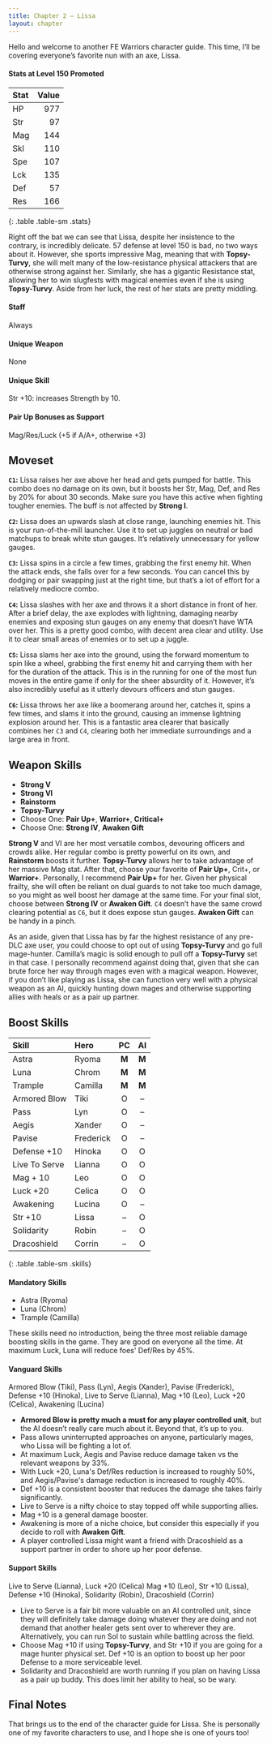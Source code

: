 ```yaml
---
title: Chapter 2 — Lissa
layout: chapter
---
```


Hello and welcome to another FE Warriors character guide. This time, I’ll be covering everyone’s favorite nun with an axe, Lissa.

#### Stats at Level 150 Promoted

| Stat | Value |
| :--- | ----: |
| HP   |   977 |
| Str  |    97 |
| Mag  |   144 |
| Skl  |   110 |
| Spe  |   107 |
| Lck  |   135 |
| Def  |    57 |
| Res  |   166 |
{: .table .table-sm .stats}

Right off the bat we can see that Lissa, despite her insistence to the contrary, is incredibly delicate. 57 defense at level 150 is bad, no two ways about it. However, she sports impressive Mag, meaning that with **Topsy-Turvy**, she will melt many of the low-resistance physical attackers that are otherwise strong against her.  Similarly, she has a gigantic Resistance stat, allowing her to win slugfests with magical enemies even if she is using **Topsy-Turvy**. Aside from her luck, the rest of her stats are pretty middling.

#### Staff

Always

#### Unique Weapon

None

#### Unique Skill

Str +10: increases Strength by 10.

#### Pair Up Bonuses as Support

Mag/Res/Luck (+5 if A/A+, otherwise +3)

## Moveset

**`C1`:** Lissa raises her axe above her head and gets pumped for battle. This combo does no damage on its own, but it boosts her Str, Mag, Def, and Res by 20% for about 30 seconds. Make sure you have this active when fighting tougher enemies. The buff is not affected by **Strong I**.

**`C2`:** Lissa does an upwards slash at close range, launching enemies hit. This is your run-of-the-mill launcher. Use it to set up juggles on neutral or bad matchups to break white stun gauges. It’s relatively unnecessary for yellow gauges.

**`C3`:** Lissa spins in a circle a few times, grabbing the first enemy hit. When the attack ends, she falls over for a few seconds. You can cancel this by dodging or pair swapping just at the right time, but that’s a lot of effort for a relatively mediocre combo.

**`C4`:** Lissa slashes with her axe and throws it a short distance in front of her. After a brief delay, the axe explodes with lightning, damaging nearby enemies and exposing stun gauges on any enemy that doesn’t have WTA over her. This is a pretty good combo, with decent area clear and utility. Use it to clear small areas of enemies or to set up a juggle.

**`C5`:** Lissa slams her axe into the ground, using the forward momentum to spin like a wheel, grabbing the first enemy hit and carrying them with her for the duration of the attack. This is in the running for one of the most fun moves in the entire game if only for the sheer absurdity of it. However, it’s also incredibly useful as it utterly devours officers and stun gauges.

**`C6`:** Lissa throws her axe like a boomerang around her, catches it, spins a few times, and slams it into the ground, causing an immense lightning explosion around her. This is a fantastic area clearer that basically combines her `C3` and `C4`, clearing both her immediate surroundings and a large area in front.

## Weapon Skills

- **Strong V**
- **Strong VI**
- **Rainstorm**
- **Topsy-Turvy**
- Choose One: **Pair Up+**, **Warrior+**, **Critical+**
- Choose One: **Strong IV**, **Awaken Gift**

**Strong V** and VI are her most versatile combos, devouring officers and crowds alike. Her regular combo is pretty powerful on its own, and **Rainstorm** boosts it further. **Topsy-Turvy** allows her to take advantage of her massive Mag stat. After that, choose your favorite of **Pair Up+**, Crit+, or **Warrior+**. Personally, I recommend **Pair Up+** for her. Given her physical frailty, she will often be reliant on dual guards to not take too much damage, so you might as well boost her damage at the same time. For your final slot, choose between **Strong IV** or **Awaken Gift**. `C4` doesn’t have the same crowd clearing potential as `C6`, but it does expose stun gauges. **Awaken Gift** can be handy in a pinch.

As an aside, given that Lissa has by far the highest resistance of any pre-DLC axe user, you could choose to opt out of using **Topsy-Turvy** and go full mage-hunter. Camilla’s magic is solid enough to pull off a **Topsy-Turvy** set in that case. I personally recommend against doing that, given that she can brute force her way through mages even with a magical weapon. However, if you don’t like playing as Lissa, she can function very well with a physical weapon as an AI, quickly hunting down mages and otherwise supporting allies with heals or as a pair up partner.

## Boost Skills

| Skill         | Hero        |  PC   |  AI   |
| :------------ | :---------- | :---: | :---: |
| Astra         | Ryoma       | **M** | **M** |
| Luna          | Chrom       | **M** | **M** |
| Trample       | Camilla     | **M** | **M** |
| Armored Blow  | Tiki        |   O   |   –   |
| Pass          | Lyn         |   O   |   –   |
| Aegis         | Xander      |   O   |   –   |
| Pavise        | Frederick   |   O   |   –   |
| Defense +10   | Hinoka      |   O   |   O   |
| Live To Serve | Lianna      |   O   |   O   |
| Mag + 10      | Leo         |   O   |   O   |
| Luck +20      | Celica      |   O   |   O   |
| Awakening     | Lucina      |   O   |   –   |
| Str +10       | Lissa       |   –   |   O   |
| Solidarity    | Robin       |   –   |   O   |
| Dracoshield   | Corrin      |   –   |   O   |
{: .table .table-sm .skills}

#### Mandatory Skills

- Astra (Ryoma)
- Luna (Chrom)
- Trample (Camilla)

These skills need no introduction, being the three most reliable damage boosting skills in the game. They are good on everyone all the time. At maximum Luck, Luna will reduce foes' Def/Res by 45%.

#### Vanguard Skills

Armored Blow (Tiki), Pass (Lyn), Aegis (Xander), Pavise (Frederick), Defense +10 (Hinoka), Live to Serve (Lianna), Mag +10 (Leo), Luck +20 (Celica), Awakening (Lucina)

- **Armored Blow is pretty much a must for any player controlled unit**, but the AI doesn’t really care much about it. Beyond that, it’s up to you.
- Pass allows uninterrupted approaches on anyone, particularly mages, who Lissa will be fighting a lot of.
- At maximum Luck, Aegis and Pavise reduce damage taken vs the relevant weapons by 33%.
- With Luck +20, Luna's Def/Res reduction is increased to roughly 50%, and Aegis/Pavise's damage reduction is increased to roughly 40%.
- Def +10 is a consistent booster that reduces the damage she takes fairly significantly.
- Live to Serve is a nifty choice to stay topped off while supporting allies.
- Mag +10 is a general damage booster.
- Awakening is more of a niche choice, but consider this especially if you decide to roll with **Awaken Gift**.
- A player controlled Lissa might want a friend with Dracoshield as a support partner in order to shore up her poor defense.

#### Support Skills

Live to Serve (Lianna), Luck +20 (Celica) Mag +10 (Leo), Str +10 (Lissa), Defense +10 (Hinoka), Solidarity (Robin), Dracoshield (Corrin)

- Live to Serve is a fair bit more valuable on an AI controlled unit, since they will definitely take damage doing whatever they are doing and not demand that another healer gets sent over to wherever they are. Alternatively, you can run Sol to sustain while battling across the field.
- Choose Mag +10 if using **Topsy-Turvy**, and Str +10 if you are going for a mage hunter physical set. Def +10 is an option to boost up her poor Defense to a more serviceable level.
- Solidarity and Dracoshield are worth running if you plan on having Lissa as a pair up buddy. This does limit her ability to heal, so be wary.

## Final Notes

That brings us to the end of the character guide for Lissa. She is personally one of my favorite characters to use, and I hope she is one of yours too!

